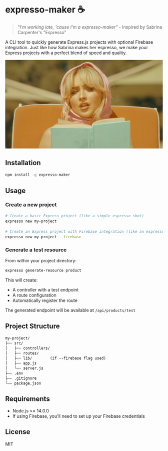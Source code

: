 # expresso-maker ☕️

> *"I'm working late, 'cause I'm a expresso-maker"* - Inspired by Sabrina Carpenter's "Espresso"

A CLI tool to quickly generate Express.js projects with optional Firebase integration. Just like how Sabrina makes her espresso, we make your Express projects with a perfect blend of speed and quality.

![Sabrina Carpenter](espresso_image.webp)

## Installation

```bash
npm install -g expresso-maker
```

## Usage

### Create a new project

```bash
# Create a basic Express project (like a simple espresso shot)
expresso new my-project

# Create an Express project with Firebase integration (like an espresso with extra shots)
expresso new my-project --firebase
```

### Generate a test resource

From within your project directory:

```bash
expresso generate-resource product
```

This will create:
- A controller with a test endpoint
- A route configuration
- Automatically register the route

The generated endpoint will be available at `/api/products/test`

## Project Structure

```
my-project/
├── src/
│   ├── controllers/
│   ├── routes/
│   ├── lib/        (if --firebase flag used)
│   ├── app.js
│   └── server.js
├── .env
├── .gitignore
└── package.json
```

## Requirements

- Node.js >= 14.0.0
- If using Firebase, you'll need to set up your Firebase credentials

## License

MIT